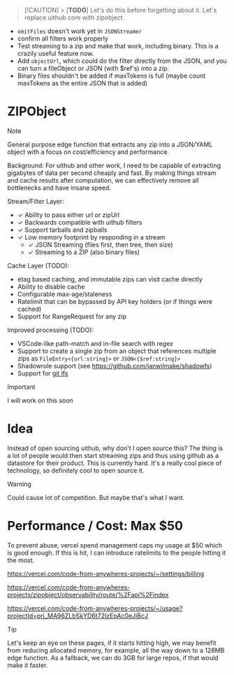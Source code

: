 > [!CAUTION] > [**TODO**] Let's do this before forgetting about it. Let's replace uithub core with zipobject.

- `omitFiles` doesn't work yet in `JSONStreamer`
- confirm all filters work properly
- Test streaming to a zip and make that work, including binary. This is a crazily useful feature now.
- Add `objectUrl`, which could do the filter directly from the JSON, and you can turn a fileObject or JSON (with $ref's) into a zip.
- Binary files shouldn't be added if maxTokens is full (maybe count maxTokens as the entire JSON that is added)

# ZIPObject

> [!NOTE]  
> General purpose edge function that extracts any zip into a JSON/YAML object with a focus on cost/efficiency and performance.

Background: For uithub and other work, I need to be capable of extracting gigabytes of data per second cheaply and fast. By making things stream and cache results after computation, we can effectively remove all bottlenecks and have insane speed.

Stream/Filter Layer:

- ✓ Ability to pass either url or zipUrl
- ✓ Backwards compatible with uithub filters
- ✓ Support tarballs and zipballs
- ✓ Low memory footprint by responding in a stream
  - ✓ JSON Streaming (files first, then tree, then size)
  - ✓ Streaming to a ZIP (also binary files)

Cache Layer (TODO):

- etag based caching, and immutable zips can visit cache directly
- Ability to disable cache
- Configurable max-age/staleness
- Ratelimit that can be bypassed by API key holders (or if things were cached)
- Support for RangeRequest for any zip

Improved processing (TODO):

- VSCode-like path-match and in-file search with regex
- Support to create a single zip from an object that references multiple zips as `FileEntry<{url:string}>` or `JSON<{$ref:string}>`
- Shadowrule support (see https://github.com/janwilmake/shadowfs)
- Support for [git lfs](https://docs.github.com/en/repositories/working-with-files/managing-large-files/about-git-large-file-storage)

> [!IMPORTANT]  
> I will work on this soon

# Idea

Instead of open sourcing uithub, why don't I open source this? The thing is a lot of people would then start streaming zips and thus using github as a datastore for their product. This is currently hard. It's a really cool piece of technology, so definitely cool to open source it.

> [!WARNING]  
> Could cause lot of competition. But maybe that's what I want.

# Performance / Cost: Max $50

To prevent abuse, vercel spend management caps my usage at $50 which is good enough. If this is hit, I can introduce ratelimits to the people hitting it the most.

https://vercel.com/code-from-anywheres-projects/~/settings/billing

https://vercel.com/code-from-anywheres-projects/zipobject/observability/route/%2Fapi%2Findex

https://vercel.com/code-from-anywheres-projects/~/usage?projectId=prj_MA96ZLbSkYD6t72IzEpAc0eJiBcJ

> [!TIP]
> Let's keep an eye on these pages, if it starts hitting high, we may benefit from reducing allocated memory, for example, all the way down to a 128MB edge function. As a fallback, we can do 3GB for large repos, if that would make it faster.
